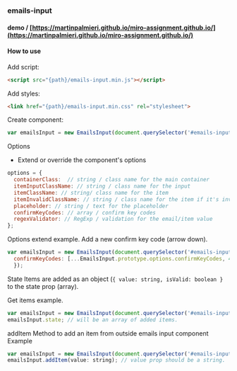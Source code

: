 ### emails-input

#### demo / [https://martinpalmieri.github.io/miro-assignment.github.io/](https://martinpalmieri.github.io/miro-assignment.github.io/)

#### How to use

Add script:

```html
<script src="{path}/emails-input.min.js"></script>
```

Add styles:

```html
<link href="{path}/emails-input.min.css" rel="stylesheet">
```

Create component:

```js
var emailsInput = new EmailsInput(document.querySelector('#emails-input'));
```

Options
 - Extend or override the component's options
```js
options = {
  containerClass:  // string / class name for the main container
  itemInputClassName: // string / class name for the input
  itemClassName: // string/ class name for the item
  itemInvalidClassName: // string / class name for the item if it's invalid
  placeholder: // string / text for the placeholder
  confirmKeyCodes: // array / confirm key codes
  regexValidator: // RegExp / validation for the email/item value
};
```
Options extend example.
Add a new confirm key code (arrow down).
```js
var emailsInput = new EmailsInput(document.querySelector('#emails-input'), {
  confirmKeyCodes: [...EmailsInput.prototype.options.confirmKeyCodes, 40],
  });
  ```
  
State
Items are added as an object (`{ value: string, isValid: boolean }` to the state prop (array).
  
Get items example.
```js
var emailsInput = new EmailsInput(document.querySelector('#emails-input'));
emailsInput.state; // will be an array of added items.
```

addItem
Method to add an item from outside emails input component
Example
```js
var emailsInput = new EmailsInput(document.querySelector('#emails-input'));
emailsInput.addItem(value: string); // value prop should be a string.
```

